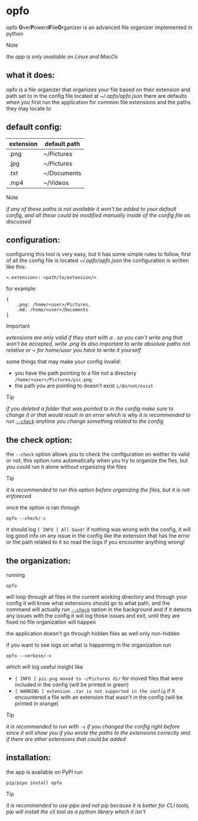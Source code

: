 # opfo
opfo **O**ver**P**owerd**F**ile**O**rganizer is an advanced file organizer implemented in python

> [!NOTE]
> *the app is only available on Linux and MacOs*

## what it does:
opfo is a file organizer that organizes your file based on their extension and path set to in the config file located at
*~/.opfo/opfo.json* there are defaults when you first run the application for common file extensions and the paths they
may locate to

## default config:

| extension | default path |
| --------- | ------------ |
| .png      | ~/Pictures   |
| .jpg      | ~/Pictures   |
| .txt      | ~/Documents  |
| .mp4      | ~/Videos     |


> [!NOTE]
> *if any of these paths is not available it won't be added to your default config, and all these could be*
> *modified manually inside of the config file as discussed*

## configuration:
configuring this tool is very easy, but it has some simple rules to follow, first of all the config file is located 
*~/.opfo/opfo.json* the configuration is written like this:


`<.extension>: <path/to/extension/>`


for example:

    {
        .png: /home/<user>/Pictures,
        .md: /home/<user>/Documents
    }

> [!IMPORTANT]
> *extensions are only valid if they start with a . so you can't write png that won't be accepted, write .png*
> *its also important to write absolute paths not relative or ~ for home/user you have to write it yourself*

some things that may make your config invalid:
- you have the path pointing to a file not a directory `/home/<user>/Pictures/pic.png`
- the path you are pointing to doesn't exist `i/do/not/exist`

> [!TIP]
> *if you deleted a folder that was pointed to in the config make sure to change it or that would result in an error*
> *which is why it is recommended to run [`--check`](#the-check-option) anytime you change something related to the config*

## the check option:
the `--check` option allows you to check the configuration on wether its valid or not, this option
runs automatically when you try to organize the fles, but you could run it alone without organizing the files

> [!TIP]
> *it is recommended to run this option before organizing the files, but it is not enforeced*

once the option is ran through

    opfo --check/-c

it should log `[ INFO ] All Good!` if nothing was wrong with the config, it will log good info on any issue in the config
like the extension that has the error or the path related to it so read the logs if you encounter anything wrong!

## the organization:
running

    opfo

will loop through all files in the current working directory and through your config it will know what extensions should go
to what path, and the command will actually run [`--check`](#the-check-option) option in the background and if it detects any
issues with the config it will log those issues and exit, until they are fixed no file organization will happen


the application doesn't go through hidden files as well only non-hidden


if you want to see logs on what is happening in the organization run

    opfo --verbose/-v

which will log useful insight like
- `[ INFO ] pic.png moved to ~/Pictures dir` for moved files that were included in the config (will be printed in green)
- `[ WARNING ] extension .tar is not supported in the config` if it encountered a file with an extension that wasn't in the config (will be printed in orange)

> [!TIP]
> *it is recommended to run with `-v` if you changed the config right before since it will show you if you wrote the paths*
> *to the extensions correctly and if there are other extensions that could be added*

## installation:
the app is available on PyPI run

    pip/pipx install opfo

> [!TIP]
> *it is recommended to use pipx and not pip because it is better for CLI tools, pip will install the cli tool as a python library*
> *which it isn't*